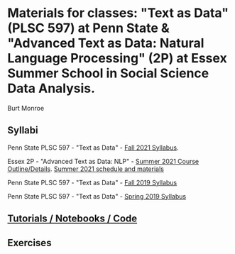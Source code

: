 # Materials for classes: "Text as Data" (PLSC 597) at Penn State & "Advanced Text as Data: Natural Language Processing" (2P) at Essex Summer School in Social Science Data Analysis.

Burt Monroe

## Syllabi

Penn State PLSC 597 - "Text as Data" - [Fall 2021 Syllabus](https://burtmonroe.github.io/TextAsDataCourse/Text_As_Data_Syllabus.pdf).

Essex 2P - "Advanced Text as Data: NLP" - [Summer 2021 Course Outline/Details](https://essexsummerschool.com/summer-school-facts/courses/2021-course-list/advanced-methods-for-text-as-data-natural-language-processing/). [Summer 2021 schedule and materials](https://burtmonroe.github.io/TextAsDataCourse/Essex)

Penn State PLSC 597 - "Text as Data" - [Fall 2019 Syllabus](https://burtmonroe.github.io/TextAsDataCourse/TADASyllabus-Fall2019.pdf)

Penn State PLSC 597 - "Text as Data" - [Spring 2019 Syllabus](https://burtmonroe.github.io/TextAsDataCourse/TADASyllabus-Spring2019.pdf)
  
## [Tutorials / Notebooks / Code](https://burtmonroe.github.io/TextAsDataCourse/Tutorials)

## Exercises
